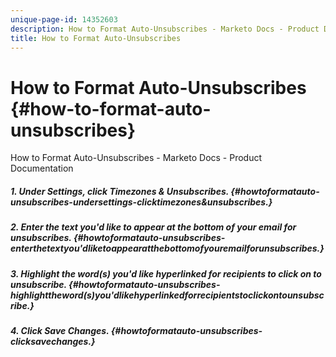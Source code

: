```yaml
---
unique-page-id: 14352603
description: How to Format Auto-Unsubscribes - Marketo Docs - Product Documentation
title: How to Format Auto-Unsubscribes
---
```


# How to Format Auto-Unsubscribes {#how-to-format-auto-unsubscribes}

How to Format Auto-Unsubscribes - Marketo Docs - Product Documentation

##### 1. Under Settings, click Timezones & Unsubscribes. {#howtoformatauto-unsubscribes-undersettings-clicktimezones&unsubscribes.}

##### 2. Enter the text you'd like to appear at the bottom of your email for unsubscribes. {#howtoformatauto-unsubscribes-enterthetextyou'dliketoappearatthebottomofyouremailforunsubscribes.}

##### 3. Highlight the word(s) you'd like hyperlinked for recipients to click on to unsubscribe. {#howtoformatauto-unsubscribes-highlighttheword(s)you'dlikehyperlinkedforrecipientstoclickontounsubscribe.}

##### 4. Click Save Changes. {#howtoformatauto-unsubscribes-clicksavechanges.}

